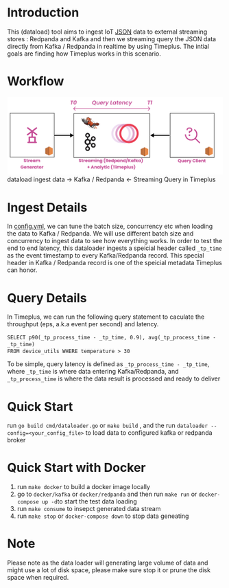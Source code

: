 # Introduction

This (dataload) tool aims to ingest IoT [JSON](https://github.com/timeplus-io/chameleon/blob/main/dataloader/models/metric.go) data to external streaming stores : Redpanda and Kafka and then we streaming query the JSON data directly from Kafka / Redpanda in realtime by using Timeplus. The intial goals are finding how Timeplus works in this scenario.


# Workflow

![Test Deployment](deployment.png)
dataload ingest data -> Kafka / Redpanda <- Streaming Query in Timeplus


# Ingest Details

In [config.yml](https://github.com/timeplus-io/chameleon/blob/main/dataloader/config/config.yml), we can tune the batch size, concurrency etc when loading the data to Kafka / Redpanda. We will use different batch size and concurrency to ingest data to see how everything works.
In order to test the end to end latency, this dataloader ingests a speicial header called `_tp_time` as the event timestamp to every Kafka/Redpanda record.  This special header in Kafka / Redpanda record is one of the speicial metadata Timeplus can honor.

# Query Details

In Timeplus, we can run the following query statement to caculate the throughput (eps, a.k.a event per second) and latency.

```
SELECT p90(_tp_process_time - _tp_time, 0.9), avg(_tp_process_time - _tp_time) 
FROM device_utils WHERE temperature > 30
```

To be simple, query latency is defined as `_tp_process_time - _tp_time`, where `_tp_time` is where data entering Kafka/Redpanda, and `_tp_process_time` is where the data result is processed and ready to deliver

# Quick Start 

run `go build cmd/dataloader.go` or `make build` , and the run `dataloader --config=<your_config_file>` to load data to configured kafka or redpanda broker 

# Quick Start with Docker

1. run `make docker` to build a docker image locally
2. go to `docker/kafka` or `docker/redpanda` and then run `make run` or `docker-compose up -d`to start the test data loading
3. run `make consume` to insepct generated data stream
4. run `make stop` or `docker-compose down` to stop data geneating

# Note

Please note as the data loader will generating large volume of data and might use a lot of disk space, please make sure stop it or prune the disk space when required.

